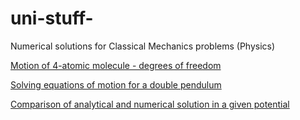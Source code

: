 # uni-stuff-
Numerical solutions for Classical Mechanics problems (Physics) 

[Motion of 4-atomic molecule - degrees of freedom](https://github.com/ema-k/uni-stuff-/blob/main/4am-motion.ipynb)

[Solving equations of motion for a double pendulum](https://github.com/ema-k/uni-stuff-/blob/main/Double%20Pendulum.ipynb)

[Comparison of analytical and numerical solution in a given potential](https://github.com/ema-k/uni-stuff-/blob/main/comparison.ipynb)
